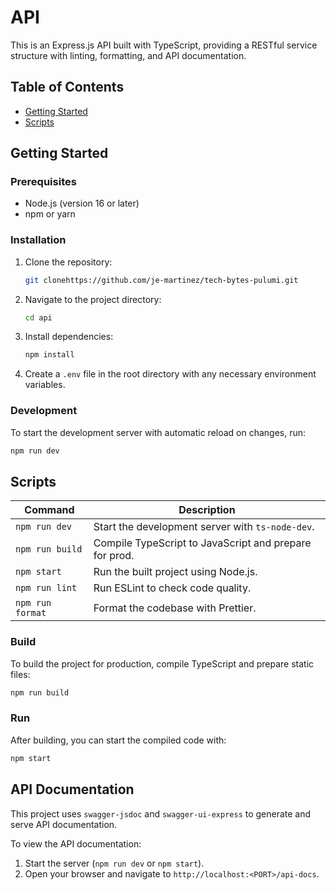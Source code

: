 
# API

This is an Express.js API built with TypeScript, providing a RESTful service structure with linting, formatting, and API documentation.

## Table of Contents
- [Getting Started](#getting-started)
- [Scripts](#scripts)

## Getting Started

### Prerequisites
- Node.js (version 16 or later)
- npm or yarn

### Installation
1. Clone the repository:
   ```bash
   git clonehttps://github.com/je-martinez/tech-bytes-pulumi.git
   ```
2. Navigate to the project directory:
   ```bash
   cd api
   ```
3. Install dependencies:
   ```bash
   npm install
   ```
4. Create a `.env` file in the root directory with any necessary environment variables.

### Development

To start the development server with automatic reload on changes, run:
```bash
npm run dev
```

## Scripts

| Command            | Description                                             |
|--------------------|---------------------------------------------------------|
| `npm run dev`      | Start the development server with `ts-node-dev`.        |
| `npm run build`    | Compile TypeScript to JavaScript and prepare for prod.  |
| `npm start`        | Run the built project using Node.js.                    |
| `npm run lint`     | Run ESLint to check code quality.                       |
| `npm run format`   | Format the codebase with Prettier.                      |

### Build

To build the project for production, compile TypeScript and prepare static files:
```bash
npm run build
```

### Run

After building, you can start the compiled code with:
```bash
npm start
```

## API Documentation

This project uses `swagger-jsdoc` and `swagger-ui-express` to generate and serve API documentation.

To view the API documentation:
1. Start the server (`npm run dev` or `npm start`).
2. Open your browser and navigate to `http://localhost:<PORT>/api-docs`.
